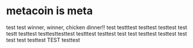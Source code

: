 # metacoin is meta

test
test
winner, winner, chicken dinner!!
test
testttest
testtest
testtest
test
testt
testtest
testtesttesttest
testttest
testtest
test
test
testtest
testtest
test
test
test
testtest
TEST
testtest
